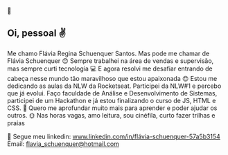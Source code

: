 👋

## Oi, pessoal :v:
Me chamo Flávia Regina Schuenquer Santos. Mas pode me chamar de  Flávia Schuenquer :blush: 
Sempre trabalhei na área de vendas e supervisão, mas sempre curti tecnologia :computer:
E agora resolvi me desafiar entrando de cabeça nesse mundo tão maravilhoso que estou apaixonada :heart_eyes:
Estou me dedicando as aulas da NLW da Rocketseat. Participei da NLW#1 e percebo que já evolui.
Faço faculdade de Análise e Desenvolvimento de Sistemas, participei de um Hackathon e já estou finalizando o curso de JS, HTML e CSS. 
:heartbeat: Quero me aprofundar muito mais para aprender e poder ajudar os outros.
:sun_with_face: Nas horas vagas, amo leitura, sou cinéfila, curto fazer trilhas e praias 

💬 Segue meu linkedin: www.linkedin.com/in/flávia-schuenquer-57a5b3154 
   Email: flavia_schuenquer@hotmail.com
   

